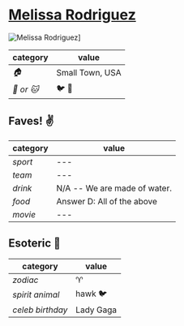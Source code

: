 # [Melissa Rodriguez](https://github.com/melrodbos)

![Melissa Rodriguez](https://avatars0.githubusercontent.com/u/12171924?v=3&s=460)]

| category | value |
|-----------|-------|
| _:house:_ | Small Town, USA |
| _:dog: or :cat:_ | :bird: :snake: |

## Faves! :v:

| category | value |
|----------|--------|
| _sport_  | --- |
| _team_   | --- |
| _drink_  | N/A -- We are made of water. |
| _food_   | Answer D: All of the above |
| _movie_  | --- |

## Esoteric :crystal_ball:

| category | value |
|----------|-------|
| _zodiac_ | :aries: |
| _spirit animal_ | hawk :bird: |
| _celeb birthday_ | Lady Gaga |
